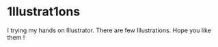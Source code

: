 # 1llustrat1ons
I trying my hands on Illustrator.
There are few Illustrations.
Hope you like them !
